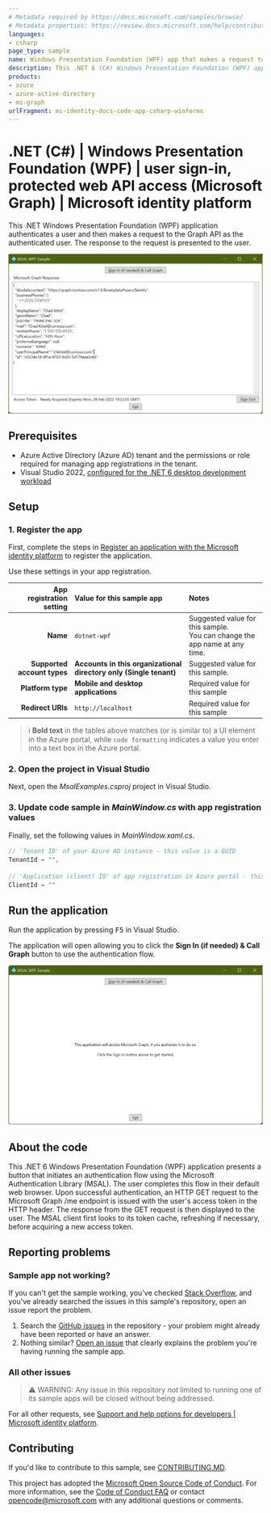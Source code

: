 ```yaml
---
# Metadata required by https://docs.microsoft.com/samples/browse/
# Metadata properties: https://review.docs.microsoft.com/help/contribute/samples/process/onboarding?branch=main#add-metadata-to-readme
languages:
- csharp
page_type: sample
name: Windows Presentation Foundation (WPF) app that makes a request to the Graph API after signing in the user
description: This .NET 6 (C#) Windows Presentation Foundation (WPF) app signs in the user and then makes a request to Microsoft Graph for the user's profile data.
products:
- azure
- azure-active-directory
- ms-graph
urlFragment: ms-identity-docs-code-app-csharp-winforms
---
```


# .NET (C#) | Windows Presentation Foundation (WPF) | user sign-in, protected web API access (Microsoft Graph) | Microsoft identity platform

<!-- Build badges here
![Build passing.](https://img.shields.io/badge/build-passing-brightgreen.svg) ![Code coverage.](https://img.shields.io/badge/coverage-100%25-brightgreen.svg) ![License.](https://img.shields.io/badge/license-MIT-green.svg)
-->

This .NET Windows Presentation Foundation (WPF) application authenticates a user and then makes a request to the Graph API as the authenticated user. The response to the request is presented to the user.

![A screenshot of a WPF application displaying a response from Microsoft Graph.](./app.png)

## Prerequisites

- Azure Active Directory (Azure AD) tenant and the permissions or role required for managing app registrations in the tenant.
- Visual Studio 2022, [configured for the .NET 6 desktop development workload](https://docs.microsoft.com/dotnet/desktop/winforms/get-started/create-app-visual-studio?view=netdesktop-6.0#prerequisites)

## Setup

### 1. Register the app

First, complete the steps in [Register an application with the Microsoft identity platform](https://docs.microsoft.com/azure/active-directory/develop/quickstart-register-app) to register the application.

Use these settings in your app registration.

| App registration <br/> setting  | Value for this sample app                                           | Notes                                                                           |
|--------------------------------:|:--------------------------------------------------------------------|:--------------------------------------------------------------------------------|
| **Name**                        | `dotnet-wpf`                                                        | Suggested value for this sample. <br/> You can change the app name at any time. |
| **Supported account types**     | **Accounts in this organizational directory only (Single tenant)**  | Suggested value for this sample.                                                |
| **Platform type**               | **Mobile and desktop applications**                                 | Required value for this sample                                                  |
| **Redirect URIs**               | `http://localhost`                                                  | Required value for this sample                                                  |

> :information_source: **Bold text** in the tables above matches (or is similar to) a UI element in the Azure portal, while `code formatting` indicates a value you enter into a text box in the Azure portal.

### 2. Open the project in Visual Studio

Next, open the _MsalExamples.csproj_ project in Visual Studio.

### 3. Update code sample in _MainWindow.cs_ with app registration values

Finally, set the following values in _MainWindow.xaml.cs_.

```csharp
// 'Tenant ID' of your Azure AD instance - this value is a GUID
TenantId = "",

// 'Application (client) ID' of app registration in Azure portal - this value is a GUID
ClientId = ""
```

## Run the application

Run the application by pressing <kbd>F5</kbd> in Visual Studio.

The application will open allowing you to click the **Sign In (if needed) & Call Graph** button to use the authentication flow.

![A screenshot of a WPF application guiding the user to click the "Sign In" button.](./app-launch.png)

## About the code

This .NET 6 Windows Presentation Foundation (WPF) application presents a button that initiates an authentication flow using the Microsoft Authentication Library (MSAL). The user completes this flow in their default web browser. Upon successful authentication, an HTTP GET request to the Microsoft Graph /me endpoint is issued with the user's access token in the HTTP header. The response from the GET request is then displayed to the user. The MSAL client first looks to its token cache, refreshing if necessary, before acquiring a new access token.

## Reporting problems

### Sample app not working?

If you can't get the sample working, you've checked [Stack Overflow](http://stackoverflow.com/questions/tagged/msal), and you've already searched the issues in this sample's repository, open an issue report the problem.

1. Search the [GitHub issues](/issues) in the repository - your problem might already have been reported or have an answer.
1. Nothing similar? [Open an issue](/issues/new) that clearly explains the problem you're having running the sample app.

### All other issues

> :warning: WARNING: Any issue in this repository _not_ limited to running one of its sample apps will be closed without being addressed.

For all other requests, see [Support and help options for developers | Microsoft identity platform](https://docs.microsoft.com/azure/active-directory/develop/developer-support-help-options).

## Contributing

If you'd like to contribute to this sample, see [CONTRIBUTING.MD](/CONTRIBUTING.md).

This project has adopted the [Microsoft Open Source Code of Conduct](https://opensource.microsoft.com/codeofconduct/). For more information, see the [Code of Conduct FAQ](https://opensource.microsoft.com/codeofconduct/faq/) or contact [opencode@microsoft.com](mailto:opencode@microsoft.com) with any additional questions or comments.
